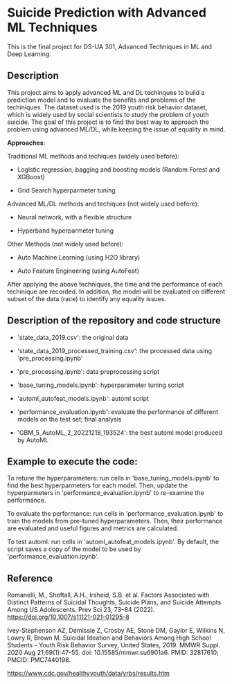 # Suicide Prediction with Advanced ML Techniques

This is the final project for DS-UA 301, Advanced Techniques in ML and Deep Learning. 

## Description

This project aims to apply advanced ML and DL techinques to build a prediction model and to evaluate the benefits and problems of the techiniques. The dataset used is the 2019 youth risk behavior dataset, which is widely used by social scientists to study the problem of youth suicide. The goal of this project is to find the best way to approach the problem using advanced ML/DL, while keeping the issue of equality in mind. 

**Approaches**:

Traditional ML methods and techiques (widely used before):

- Logistic regression, bagging and boosting models (Random Forest and XGBoost)

- Grid Search hyperparmeter tuning

Advanced ML/DL methods and techiques (not widely used before):

- Neural network, with a flexible structure

- Hyperband hyperparmeter tuning

Other Methods (not widely used before):

- Auto Machine Learning (using H2O library)

- Auto Feature Engineering (using AutoFeat)

After applying the above techniques, the time and the performance of each techinique are recorded. In addition, the model will be evaluated on different subset of the data (race) to identify any equality issues.

## Description of the repository and code structure

- 'state_data_2019.csv': the original data

- 'state_data_2019_processed_training.csv': the processed data using 'pre_processing.ipynb'

- 'pre_processing.ipynb': data preprocessing script

- 'base_tuning_models.ipynb': hyperparameter tuning script

- 'automl_autofeat_models.ipynb': automl script

- 'performance_evaluation.ipynb': evaluate the performance of different models on the test set; final analysis

- 'GBM_5_AutoML_2_20221218_193524': the best automl model produced by AutoML

## Example to execute the code:

To retune the hyperparameters: run cells in 'base_tuning_models.ipynb' to find the best hyperparmeters for each model. Then, update the hyperparmeters in 'performance_evaluation.ipynb' to re-examine the performance.

To evaluate the performance: run cells in 'performance_evaluation.ipynb' to train the models from pre-tuned hyperparameters. Then, their performance are evaluated and useful figures and metrics are calculated.

To test automl: run cells in 'automl_autofeat_models.ipynb'. By default, the script saves a copy of the model to be used by 'performance_evaluation.ipynb'. 

## Reference

Romanelli, M., Sheftall, A.H., Irsheid, S.B. et al. Factors Associated with Distinct Patterns of Suicidal Thoughts, Suicide Plans, and Suicide Attempts Among US Adolescents. Prev Sci 23, 73–84 (2022). https://doi.org/10.1007/s11121-021-01295-8

Ivey-Stephenson AZ, Demissie Z, Crosby AE, Stone DM, Gaylor E, Wilkins N, Lowry R, Brown M. Suicidal Ideation and Behaviors Among High School Students - Youth Risk Behavior Survey, United States, 2019. MMWR Suppl. 2020 Aug 21;69(1):47-55. doi: 10.15585/mmwr.su6901a6. PMID: 32817610; PMCID: PMC7440198.

https://www.cdc.gov/healthyyouth/data/yrbs/results.htm